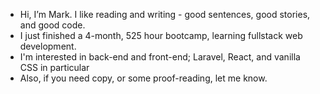 - Hi, I’m Mark. I like reading and writing - good sentences, good stories, and good code. 
- I just finished a 4-month, 525 hour bootcamp, learning fullstack web development.
- I'm interested in back-end and front-end; Laravel, React, and vanilla CSS in particular
- Also, if you need copy, or some proof-reading, let me know.

<!---
headexpanded/headexpanded is a ✨ special ✨ repository because its `README.md` (this file) appears on your GitHub profile.
You can click the Preview link to take a look at your changes.
--->
